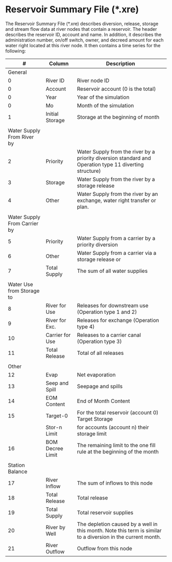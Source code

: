 # Reservoir Summary File (*.xre) #

The Reservoir Summary File (\*.xre) describes diversion, release, storage and stream flow data at 
river nodes that contain a reservoir. The header describes the reservoir ID, account and name. In addition, 
it describes the administration number, on/off switch, owner, and decreed amount for each water right located 
at this river node. It then contains a time series for the following: 

| #     		| Column           	| Description       |     
| ------------  | ----------------  | ---------------   |                                     
| General | | |                                          
| 0     		| River ID         	| River node ID                                               
| 0     		| Account          	| Reservoir account (0 is the total)                          
| 0     		| Year             	| Year of the simulation                                      
| 0     		| Mo               	| Month of the simulation                                    
| 1     		| Initial Storage  	| Storage at the beginning of month                           
| | | |
| Water Supply From River by | | |
| 2     		| Priority         	| Water Supply from the river by a priority diversion standard and Operation type 11 diverting structure)                         
| 3     		| Storage          	| Water Supply from the river by a storage release            
| 4     		| Other            	| Water Supply from the river by an exchange, water right transfer or plan.
| | | |
| Water Supply From Carrier by | | |
| 5     		| Priority         	| Water Supply from a carrier by a priority diversion         
| 6     		| Other            	| Water Supply from a carrier via a storage release or
| 7     		| Total Supply     	| The sum of all water supplies  
| | | |
| Water Use from Storage to | | |
| 8      		| River for Use    	| Releases for downstream use (Operation type 1 and 2)        
| 9      		| River for Exc.   	| Releases for exchange (Operation type 4)                    
| 10     		| Carrier for Use  	| Releases to a carrier canal (Operation type  3)             
| 11     		| Total Release    	| Total of all releases                                       
| | | |
| Other | | |
| 12     		| Evap             	| Net evaporation                                             
| 13     		| Seep and Spill   	| Seepage and spills                                          
| 14     		| EOM Content      	| End of Month Content                                        
| 15     		| Target-0         	| For the total reservoir (account 0) Target Storage
|        		| Stor-n Limit     	| for accounts (account n) their storage limit
| 16     		| BOM Decree Limit 	| The remaining limit to the one fill rule at the beginning of the month
| | | |
| Station Balance | | |
| 17     		| River Inflow     	| The sum of inflows to this node                            
| 18     		| Total Release    	| Total release
| 19     		| Total Supply     	| Total reservoir supplies
| 20     		| River by Well    	| The depletion caused by a well in this month. Note this term is similar to a diversion in the current month.
| 21     		| River Outflow    	| Outflow from this node                                      
